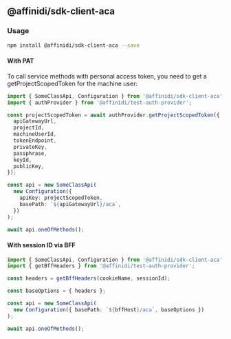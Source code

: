 ## @affinidi/sdk-client-aca

### Usage

```bash
npm install @affinidi/sdk-client-aca --save
```

#### With PAT

To call service methods with personal access token, you need to get a getProjectScopedToken for the machine user:

```ts
import { SomeClassApi, Configuration } from '@affinidi/sdk-client-aca';
import { authProvider } from '@affinidi/test-auth-provider';

const projectScopedToken = await authProvider.getProjectScopedToken({
  apiGatewayUrl,
  projectId,
  machineUserId,
  tokenEndpoint,
  privateKey,
  passphrase,
  keyId,
  publicKey,
});

const api = new SomeClassApi(
  new Configuration({
    apiKey: projectScopedToken,
    basePath: `${apiGatewayUrl}/aca`,
  })
);

await api.oneOfMethods();
```

#### With session ID via BFF

```ts
import { SomeClassApi, Configuration } from '@affinidi/sdk-client-aca';
import { getBffHeaders } from '@affinidi/test-auth-provider';

const headers = getBffHeaders(cookieName, sessionId);

const baseOptions = { headers };

const api = new SomeClassApi(
  new Configuration({ basePath: `${bffHost}/aca`, baseOptions })
);

await api.oneOfMethods();
```
